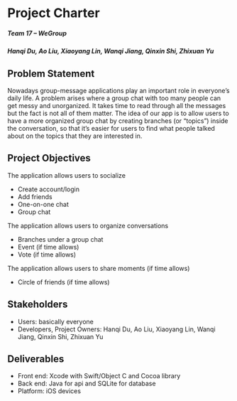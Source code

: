 # Project Charter
##### Team 17 – WeGroup
##### Hanqi Du, Ao Liu, Xiaoyang Lin, Wanqi Jiang, Qinxin Shi, Zhixuan Yu

## Problem Statement
Nowadays group-message applications play an important role in everyone’s daily life. A problem arises where a group chat with too many people can get messy and unorganized. It takes time to read through all the messages but the fact is not all of them matter. The idea of our app is to allow users to have a more organized group chat by creating branches (or “topics”) inside the conversation, so that it’s easier for users to find what people talked about on the topics that they are interested in.

## Project Objectives
The application allows users to socialize
- Create account/login
- Add friends
- One-on-one chat
- Group chat

The application allows users to organize conversations
- Branches under a group chat
- Event (if time allows)
- Vote (if time allows)

The application allows users to share moments (if time allows)
- Circle of friends (if time allows)

## Stakeholders
- Users: basically everyone
- Developers, Project Owners: Hanqi Du, Ao Liu, Xiaoyang Lin, Wanqi Jiang, Qinxin Shi, Zhixuan Yu

## Deliverables
- Front end: Xcode with Swift/Object C and Cocoa library
- Back end: Java for api and SQLite for database
- Platform: iOS devices
